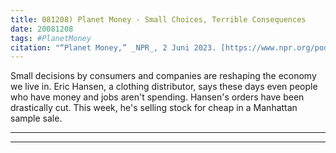 ```yaml
---
title: 081208) Planet Money - Small Choices, Terrible Consequences
date: 20081208
tags: #PlanetMoney
citation: "“Planet Money,” _NPR_, 2 Juni 2023. [https://www.npr.org/podcasts/510289/planet-money](https://www.npr.org/podcasts/510289/planet-money) (diakses 4 Juni 2023)."
---
```


Small decisions by consumers and companies are reshaping the economy we live in. Eric Hansen, a clothing distributor, says these days even people who have money and jobs aren't spending. Hansen's orders have been drastically cut. This week, he's selling stock for cheap in a Manhattan sample sale.

----

----
